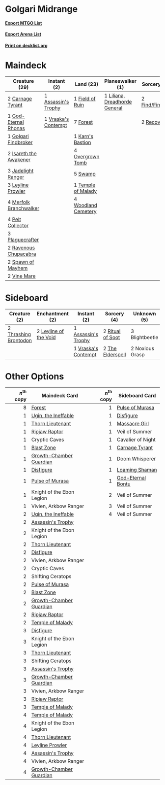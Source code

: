 # Golgari Midrange

#### [Export MTGO List](../collection/Golgari%20Midrange/Golgari%20Midrange.txt)
#### [Export Arena List](../collection/Golgari%20Midrange/Golgari%20Midrange_arena.txt)
#### [Print on decklist.org](http://decklist.org/?deckmain=1%09Assassin's%20Trophy%0A2%09Carnage%20Tyrant%0A1%09Field%20of%20Ruin%0A2%09Find/Finality%0A7%09Forest%0A1%09God-Eternal%20Rhonas%0A1%09Golgari%20Findbroker%0A2%09Isareth%20the%20Awakener%0A3%09Jadelight%20Ranger%0A1%09Karn's%20Bastion%0A3%09Leyline%20Prowler%0A1%09Liliana,%20Dreadhorde%20General%0A4%09Merfolk%20Branchwalker%0A4%09Overgrown%20Tomb%0A4%09Pelt%20Collector%0A3%09Plaguecrafter%0A2%09Ravenous%20Chupacabra%0A2%09Recover%0A1%09Shifting%20Ceratops%0A2%09Spawn%20of%20Mayhem%0A5%09Swamp%0A1%09Temple%20of%20Malady%0A2%09Vine%20Mare%0A1%09Vraska's%20Contempt%0A4%09Woodland%20Cemetery&deckside=1%09Assassin's%20Trophy%0A3%09Blightbeetle%0A2%09Leyline%20of%20the%20Void%0A2%09Noxious%20Grasp%0A2%09Ritual%20of%20Soot%0A2%09The%20Elderspell%0A2%09Thrashing%20Brontodon%0A1%09Vraska's%20Contempt)
# Maindeck

|                                          Creature (29)                                          |                                         Instant (2)                                          |                                          Land (23)                                           |                                            Planeswalker (1)                                            |                                       Sorcery (4)                                        |    Unknown (1)    |
|-------------------------------------------------------------------------------------------------|----------------------------------------------------------------------------------------------|----------------------------------------------------------------------------------------------|--------------------------------------------------------------------------------------------------------|------------------------------------------------------------------------------------------|-------------------|
|2 [Carnage Tyrant](http://gatherer.wizards.com/Pages/Card/Details.aspx?multiverseid=435334)      |1 [Assassin's Trophy](http://gatherer.wizards.com/Pages/Card/Details.aspx?multiverseid=452902)|1 [Field of Ruin](http://gatherer.wizards.com/Pages/Card/Details.aspx?multiverseid=435415)    |1 [Liliana, Dreadhorde General](http://gatherer.wizards.com/Pages/Card/Details.aspx?multiverseid=461024)|2 [Find/Finality](http://gatherer.wizards.com/Pages/Card/Details.aspx?multiverseid=452975)|1 Shifting Ceratops|
|1 [God-Eternal Rhonas](http://gatherer.wizards.com/Pages/Card/Details.aspx?multiverseid=461090)  |1 [Vraska's Contempt](http://gatherer.wizards.com/Pages/Card/Details.aspx?multiverseid=435283)|7 [Forest](http://gatherer.wizards.com/Pages/Card/Details.aspx?multiverseid=439860)           |                                                                                                        |2 [Recover](http://gatherer.wizards.com/Pages/Card/Details.aspx?multiverseid=135188)      |                   |
|1 [Golgari Findbroker](http://gatherer.wizards.com/Pages/Card/Details.aspx?multiverseid=452925)  |                                                                                              |1 [Karn's Bastion](http://gatherer.wizards.com/Pages/Card/Details.aspx?multiverseid=461175)   |                                                                                                        |                                                                                          |                   |
|2 [Isareth the Awakener](http://gatherer.wizards.com/Pages/Card/Details.aspx?multiverseid=447240)|                                                                                              |4 [Overgrown Tomb](http://gatherer.wizards.com/Pages/Card/Details.aspx?multiverseid=405103)   |                                                                                                        |                                                                                          |                   |
|3 [Jadelight Ranger](http://gatherer.wizards.com/Pages/Card/Details.aspx?multiverseid=439793)    |                                                                                              |5 [Swamp](http://gatherer.wizards.com/Pages/Card/Details.aspx?multiverseid=439858)            |                                                                                                        |                                                                                          |                   |
|3 [Leyline Prowler](http://gatherer.wizards.com/Pages/Card/Details.aspx?multiverseid=461129)     |                                                                                              |1 [Temple of Malady](http://gatherer.wizards.com/Pages/Card/Details.aspx?multiverseid=380515) |                                                                                                        |                                                                                          |                   |
|4 [Merfolk Branchwalker](http://gatherer.wizards.com/Pages/Card/Details.aspx?multiverseid=435353)|                                                                                              |4 [Woodland Cemetery](http://gatherer.wizards.com/Pages/Card/Details.aspx?multiverseid=443136)|                                                                                                        |                                                                                          |                   |
|4 [Pelt Collector](http://gatherer.wizards.com/Pages/Card/Details.aspx?multiverseid=452891)      |                                                                                              |                                                                                              |                                                                                                        |                                                                                          |                   |
|3 [Plaguecrafter](http://gatherer.wizards.com/Pages/Card/Details.aspx?multiverseid=452832)       |                                                                                              |                                                                                              |                                                                                                        |                                                                                          |                   |
|2 [Ravenous Chupacabra](http://gatherer.wizards.com/Pages/Card/Details.aspx?multiverseid=442093) |                                                                                              |                                                                                              |                                                                                                        |                                                                                          |                   |
|2 [Spawn of Mayhem](http://gatherer.wizards.com/Pages/Card/Details.aspx?multiverseid=457229)     |                                                                                              |                                                                                              |                                                                                                        |                                                                                          |                   |
|2 [Vine Mare](http://gatherer.wizards.com/Pages/Card/Details.aspx?multiverseid=447343)           |                                                                                              |                                                                                              |                                                                                                        |                                                                                          |                   |


# Sideboard

|                                          Creature (2)                                          |                                        Enchantment (2)                                         |                                         Instant (2)                                          |                                        Sorcery (4)                                        |  Unknown (5)  |
|------------------------------------------------------------------------------------------------|------------------------------------------------------------------------------------------------|----------------------------------------------------------------------------------------------|-------------------------------------------------------------------------------------------|---------------|
|2 [Thrashing Brontodon](http://gatherer.wizards.com/Pages/Card/Details.aspx?multiverseid=456570)|2 [Leyline of the Void](http://gatherer.wizards.com/Pages/Card/Details.aspx?multiverseid=107682)|1 [Assassin's Trophy](http://gatherer.wizards.com/Pages/Card/Details.aspx?multiverseid=452902)|2 [Ritual of Soot](http://gatherer.wizards.com/Pages/Card/Details.aspx?multiverseid=452834)|3 Blightbeetle |
|                                                                                                |                                                                                                |1 [Vraska's Contempt](http://gatherer.wizards.com/Pages/Card/Details.aspx?multiverseid=435283)|2 [The Elderspell](http://gatherer.wizards.com/Pages/Card/Details.aspx?multiverseid=461016)|2 Noxious Grasp|


# Other Options

|*n*<sup>th</sup> copy|                                          Maindeck Card                                           |*n*<sup>th</sup> copy|                                       Sideboard Card                                       |
|--------------------:|--------------------------------------------------------------------------------------------------|--------------------:|--------------------------------------------------------------------------------------------|
|                    8|[Forest](http://gatherer.wizards.com/Pages/Card/Details.aspx?multiverseid=439860)                 |                    1|[Pulse of Murasa](http://gatherer.wizards.com/Pages/Card/Details.aspx?multiverseid=446177)  |
|                    1|[Ugin, the Ineffable](http://gatherer.wizards.com/Pages/Card/Details.aspx?multiverseid=460929)    |                    1|[Disfigure](http://gatherer.wizards.com/Pages/Card/Details.aspx?multiverseid=442076)        |
|                    1|[Thorn Lieutenant](http://gatherer.wizards.com/Pages/Card/Details.aspx?multiverseid=447339)       |                    1|[Massacre Girl](http://gatherer.wizards.com/Pages/Card/Details.aspx?multiverseid=461026)    |
|                    1|[Ripjaw Raptor](http://gatherer.wizards.com/Pages/Card/Details.aspx?multiverseid=435359)          |                    1|Veil of Summer                                                                              |
|                    1|Cryptic Caves                                                                                     |                    1|Cavalier of Night                                                                           |
|                    1|[Blast Zone](http://gatherer.wizards.com/Pages/Card/Details.aspx?multiverseid=461171)             |                    1|[Carnage Tyrant](http://gatherer.wizards.com/Pages/Card/Details.aspx?multiverseid=435334)   |
|                    1|[Growth-Chamber Guardian](http://gatherer.wizards.com/Pages/Card/Details.aspx?multiverseid=457272)|                    1|[Doom Whisperer](http://gatherer.wizards.com/Pages/Card/Details.aspx?multiverseid=452819)   |
|                    1|[Disfigure](http://gatherer.wizards.com/Pages/Card/Details.aspx?multiverseid=442076)              |                    1|[Loaming Shaman](http://gatherer.wizards.com/Pages/Card/Details.aspx?multiverseid=405286)   |
|                    1|[Pulse of Murasa](http://gatherer.wizards.com/Pages/Card/Details.aspx?multiverseid=446177)        |                    1|[God-Eternal Bontu](http://gatherer.wizards.com/Pages/Card/Details.aspx?multiverseid=461019)|
|                    1|Knight of the Ebon Legion                                                                         |                    2|Veil of Summer                                                                              |
|                    1|Vivien, Arkbow Ranger                                                                             |                    3|Veil of Summer                                                                              |
|                    2|[Ugin, the Ineffable](http://gatherer.wizards.com/Pages/Card/Details.aspx?multiverseid=460929)    |                    4|Veil of Summer                                                                              |
|                    2|[Assassin's Trophy](http://gatherer.wizards.com/Pages/Card/Details.aspx?multiverseid=452902)      |                     |                                                                                            |
|                    2|Knight of the Ebon Legion                                                                         |                     |                                                                                            |
|                    2|[Thorn Lieutenant](http://gatherer.wizards.com/Pages/Card/Details.aspx?multiverseid=447339)       |                     |                                                                                            |
|                    2|[Disfigure](http://gatherer.wizards.com/Pages/Card/Details.aspx?multiverseid=442076)              |                     |                                                                                            |
|                    2|Vivien, Arkbow Ranger                                                                             |                     |                                                                                            |
|                    2|Cryptic Caves                                                                                     |                     |                                                                                            |
|                    2|Shifting Ceratops                                                                                 |                     |                                                                                            |
|                    2|[Pulse of Murasa](http://gatherer.wizards.com/Pages/Card/Details.aspx?multiverseid=446177)        |                     |                                                                                            |
|                    2|[Blast Zone](http://gatherer.wizards.com/Pages/Card/Details.aspx?multiverseid=461171)             |                     |                                                                                            |
|                    2|[Growth-Chamber Guardian](http://gatherer.wizards.com/Pages/Card/Details.aspx?multiverseid=457272)|                     |                                                                                            |
|                    2|[Ripjaw Raptor](http://gatherer.wizards.com/Pages/Card/Details.aspx?multiverseid=435359)          |                     |                                                                                            |
|                    2|[Temple of Malady](http://gatherer.wizards.com/Pages/Card/Details.aspx?multiverseid=380515)       |                     |                                                                                            |
|                    3|[Disfigure](http://gatherer.wizards.com/Pages/Card/Details.aspx?multiverseid=442076)              |                     |                                                                                            |
|                    3|Knight of the Ebon Legion                                                                         |                     |                                                                                            |
|                    3|[Thorn Lieutenant](http://gatherer.wizards.com/Pages/Card/Details.aspx?multiverseid=447339)       |                     |                                                                                            |
|                    3|Shifting Ceratops                                                                                 |                     |                                                                                            |
|                    3|[Assassin's Trophy](http://gatherer.wizards.com/Pages/Card/Details.aspx?multiverseid=452902)      |                     |                                                                                            |
|                    3|[Growth-Chamber Guardian](http://gatherer.wizards.com/Pages/Card/Details.aspx?multiverseid=457272)|                     |                                                                                            |
|                    3|Vivien, Arkbow Ranger                                                                             |                     |                                                                                            |
|                    3|[Ripjaw Raptor](http://gatherer.wizards.com/Pages/Card/Details.aspx?multiverseid=435359)          |                     |                                                                                            |
|                    3|[Temple of Malady](http://gatherer.wizards.com/Pages/Card/Details.aspx?multiverseid=380515)       |                     |                                                                                            |
|                    4|[Temple of Malady](http://gatherer.wizards.com/Pages/Card/Details.aspx?multiverseid=380515)       |                     |                                                                                            |
|                    4|Knight of the Ebon Legion                                                                         |                     |                                                                                            |
|                    4|[Thorn Lieutenant](http://gatherer.wizards.com/Pages/Card/Details.aspx?multiverseid=447339)       |                     |                                                                                            |
|                    4|[Leyline Prowler](http://gatherer.wizards.com/Pages/Card/Details.aspx?multiverseid=461129)        |                     |                                                                                            |
|                    4|[Assassin's Trophy](http://gatherer.wizards.com/Pages/Card/Details.aspx?multiverseid=452902)      |                     |                                                                                            |
|                    4|Vivien, Arkbow Ranger                                                                             |                     |                                                                                            |
|                    4|[Growth-Chamber Guardian](http://gatherer.wizards.com/Pages/Card/Details.aspx?multiverseid=457272)|                     |                                                                                            |

